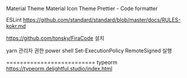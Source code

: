 Material Theme
Material Icon Theme
Prettier - Code formatter

ESLint
https://github.com/standard/standard/blob/master/docs/RULES-kokr.md

https://github.com/tonsky/FiraCode 설치

yarn
관리자 권한 power shell
Set-ExecutionPolicy RemoteSigned 실행

==========================
typeorm
https://typeorm.delightful.studio/index.html
